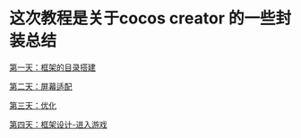 # 这次教程是关于cocos creator 的一些封装总结

[第一天：框架的目录搭建](https://www.cnblogs.com/xiaoxiong1986/p/14090829.html)

[第二天：屏幕适配](https://github.com/sanzhixiong1986/cccMVC/blob/main/README1.md)

[第三天：优化](https://github.com/sanzhixiong1986/cccMVC/blob/main/README2.md)

[第四天：框架设计-进入游戏](https://github.com/sanzhixiong1986/cccMVC/blob/main/README3.md)

